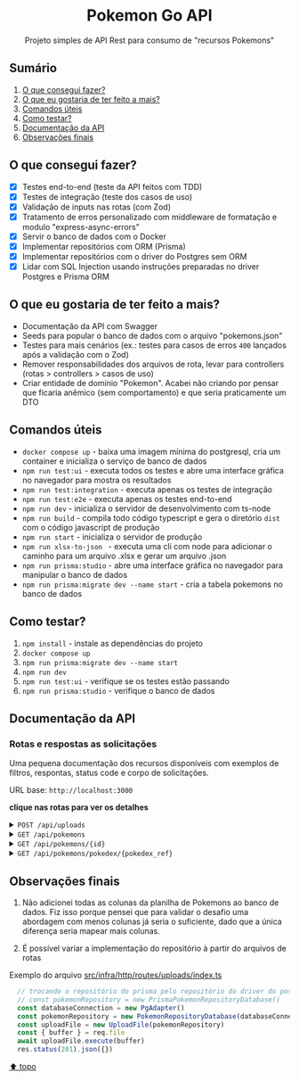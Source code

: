 <h1 id="header" align="center">Pokemon Go API</h1>
<p align="center">Projeto simples de API Rest para consumo de "recursos Pokemons"</p>

## Sumário

1. [O que consegui fazer?](#o-que-consegui-fazer)
2. [O que eu gostaria de ter feito a mais?](#o-que-eu-gostaria-de-ter-feito-a-mais)
3. [Comandos úteis](#comandos-úteis)
4. [Como testar?](#como-testar)
5. [Documentação da API](#documentação-da-api)
6. [Observações finais](#observações-finais)

## O que consegui fazer?

* [x] Testes end-to-end (teste da API feitos com TDD)
* [x] Testes de integração (teste dos casos de uso)
* [x] Validação de inputs nas rotas (com Zod)
* [x] Tratamento de erros personalizado com middleware de formatação e modulo "express-async-errors"
* [x] Servir o banco de dados com o Docker
* [x] Implementar repositórios com ORM (Prisma)
* [x] Implementar repositórios com o driver do Postgres sem ORM
* [x] Lidar com SQL Injection usando instruções preparadas no driver Postgres e Prisma ORM

## O que eu gostaria de ter feito a mais?

* Documentação da API com Swagger
* Seeds para popular o banco de dados com o arquivo "pokemons.json"
* Testes para mais cenários (ex.: testes para casos de erros `400` lançados após a validação com o Zod)
* Remover responsabilidades dos arquivos de rota, levar para controllers (rotas > controllers > casos de uso)
* Criar entidade de domínio "Pokemon". Acabei não criando por pensar que ficaria anêmico (sem comportamento) e que seria praticamente um DTO

## Comandos úteis

* `docker compose up` - baixa uma imagem mínima do postgresql, cria um container e inicializa o serviço de banco de dados
* `npm run test:ui` - executa todos os testes e abre uma interface gráfica  no navegador para mostra os resultados
* `npm run test:integration` - executa apenas os testes de integração
* `npm run test:e2e` - executa apenas os testes end-to-end
* `npm run dev` - inicializa o servidor de desenvolvimento com ts-node
* `npm run build` - compila todo código typescript e gera o diretório `dist` com o código javascript de produção
* `npm run start` - inicializa o servidor de produção
* `npm run xlsx-to-json ` - executa uma cli com node para adicionar o caminho para um arquivo .xlsx e gerar um arquivo .json
* `npm run prisma:studio` - abre uma interface gráfica no navegador para manipular o banco de dados
* `npm run prisma:migrate dev --name start` - cria a tabela pokemons no banco de dados

## Como testar?

1. `npm install` - instale as dependências do projeto
2. `docker compose up`
3. `npm run prisma:migrate dev --name start`
5. `npm run dev`
6. `npm run test:ui` - verifique se os testes estão passando
7. `npm run prisma:studio` - verifique o banco de dados

## Documentação da API

### Rotas e respostas as solicitações

Uma pequena documentação dos recursos disponíveis com exemplos de filtros, respontas, status code e corpo de solicitações.

URL base: `http://localhost:3000`

**clique nas rotas para ver os detalhes**

<details>
  <summary><code>POST /api/uploads</code></summary>
  </br>
  <p>Insere os registros de Pokemons na base de dados a partir de um arquivo .xlsx.</p>
  <h4>content-type: multipart/form-data</h4>
  <p>A partir de um cliente HTTP use o tipo de Multipart Form com o método POST. Selecione o arquivo .xslx e envie a solicitação.</p>

  **exemplo de solicitação com cURL**

  ~~~sh
  curl --request POST \
  --url http://localhost:3000/api/uploads \
  --header 'content-type: multipart/form-data' \
  --form file=path/to/file.xlsx
  ~~~

  **exemplo de resposta da solicitação**

  ~~~json
  // 201 Created
  {}
  ~~~
</details>
<details>
  <summary><code>GET /api/pokemons</code></summary>
  </br>
  <p>Retorna todos os Pokemons com paginação e filtros.</p>
  <h4>query string params</h4>

  * `?limit=`: *integer* - quantidade de Pokemons por busca (valor padrão = 100)
  * `?offset=`: *integer* - quantidade de Pokemons que quer pular na busca (valor padrão = 0)
  * `?generation=`: *integer* - geração do Pokemon
  * `?evolution_stage=`: *string* | *integer* - estágio evolutivo do Pokemon
  * `?name=`: *string* - buscar pelo nome do Pokemon (considera letras e nomes incompletos)
  * `?type_1=`: *string* - busca pelo tipo principal do Pokemon
  * `?type_2=`: *string* - busca pelo tipo secundário do Pokemon

  **exemplo de solicitação com cURL**

  ~~~sh
  curl --request GET \
  --url 'http://localhost:3000/api/pokemons?name=pikachu&generation=1'
  ~~~

  **exemplo de resposta da solicitação**

  ~~~json
  // 200 OK
  [
    {
      "id": 25,
      "name": "Pikachu",
      "pokedex_ref": 25,
      "image_name": "25",
      "generation": 1,
      "evolution_stage": "1",
      "evolved": 0,
      "family_id": 10,
      "type_1": "electric",
      "type_2": null,
      "weather_1": "Rainy",
      "weather_2": null,
      "stat_total": 283,
      "attack": 112,
      "defense": 101,
      "stamina": 70,
      "legendary": 0
    }
  ]
  ~~~
</details>
<details>
  <summary><code>GET /api/pokemons/{id}</code></summary>
  </br>
  <p>Retorna um Pokemon da base de dados, selecionado pelo seu identificador único.</p>
  <h4>url path params</h4>

  * `id`: *integer* - identificador único do Pokemon

  **exemplo de solicitação com cURL**

  ~~~sh
  curl --request GET \
  --url http://localhost:3000/api/pokemons/25
  ~~~

  **exemplo de resposta da solicitação**

  ~~~json
  // 200 OK
  {
    "id": 25,
    "name": "Pikachu",
    "pokedex_ref": 25,
    "image_name": "25",
    "generation": 1,
    "evolution_stage": "1",
    "evolved": 0,
    "family_id": 10,
    "type_1": "electric",
    "type_2": null,
    "weather_1": "Rainy",
    "weather_2": null,
    "stat_total": 283,
    "attack": 112,
    "defense": 101,
    "stamina": 70,
    "legendary": 0
  }
  ~~~

  <h4>Não encontrou o Pokemon</h4>

  **exemplo de solicitação com cURL**

  ~~~sh
  curl --request GET \
  --url http://localhost:3000/api/pokemons/1000
  ~~~

  **exemplo de resposta da solicitação**

  ~~~json
  // 404 Not Found
  {
    "statusCode": 404,
    "error": "pokemon not found 🔎"
  }
  ~~~
</details>
<details>
  <summary><code>GET /api/pokemons/pokedex/{pokedex_ref}</code></summary>
  </br>
  <p>Retorna um ou mais variantes de um mesmo Pokemon da base de dados, selecionado pela sua referência ou código da pokedex.</p>
  <h4>url path params</h4>

  * `pokedex_ref`: *integer* - referência ou código do Pokemon na pokedex

  **exemplo de solicitação com cURL**

  ~~~sh
  curl --request GET \
  --url http://localhost:3000/api/pokemons/pokedex/386
  ~~~

  **exemplo de resposta da solicitação**

  ~~~json
  // 200 OK
  [
    {
      "id": 386,
      "name": "Deoxys Defense",
      "pokedex_ref": 386,
      "image_name": "386-defense",
      "generation": 3,
      "evolution_stage": "1",
      "evolved": 0,
      "family_id": null,
      "type_1": "psychic",
      "type_2": null,
      "weather_1": "Windy",
      "weather_2": null,
      "stat_total": 574,
      "attack": 144,
      "defense": 330,
      "stamina": 100,
      "legendary": 2
    },
    {
      "id": 387,
      "name": "Deoxys Normal",
      "pokedex_ref": 386,
      "image_name": "386",
      "generation": 3,
      "evolution_stage": "1",
      "evolved": 0,
      "family_id": null,
      "type_1": "psychic",
      "type_2": null,
      "weather_1": "Windy",
      "weather_2": null,
      "stat_total": 560,
      "attack": 345,
      "defense": 115,
      "stamina": 100,
      "legendary": 2
    },
    {
      "id": 388,
      "name": "Deoxys Attack",
      "pokedex_ref": 386,
      "image_name": "386-attack",
      "generation": 3,
      "evolution_stage": "1",
      "evolved": 0,
      "family_id": null,
      "type_1": "psychic",
      "type_2": null,
      "weather_1": "Windy",
      "weather_2": null,
      "stat_total": 560,
      "attack": 414,
      "defense": 46,
      "stamina": 100,
      "legendary": 2
    },
    {
      "id": 389,
      "name": "Deoxys Speed",
      "pokedex_ref": 386,
      "image_name": "386-speed",
      "generation": 3,
      "evolution_stage": "1",
      "evolved": 0,
      "family_id": null,
      "type_1": "psychic",
      "type_2": null,
      "weather_1": "Windy",
      "weather_2": null,
      "stat_total": 548,
      "attack": 230,
      "defense": 218,
      "stamina": 100,
      "legendary": 2
    }
  ]
  ~~~
</details>

## Observações finais

1. Não adicionei todas as colunas da planilha de Pokemons ao banco de dados. Fiz isso porque pensei que para validar o desafio uma abordagem com menos colunas já seria o suficiente, dado que a única diferença seria mapear mais colunas.

2. É possível variar a implementação do repositório à partir do arquivos de rotas

Exemplo do arquivo [src/infra/http/routes/uploads/index.ts](./src/infra/http/routes/uploads/index.ts)

~~~ts
  // trocando o repositório do prisma pelo repositório do driver do postgresql
  // const pokemonRepository = new PrismaPokemonRepositoryDatabase()
  const databaseConnection = new PgAdapter()
  const pokemonRepository = new PokemonRepositoryDatabase(databaseConnection)
  const uploadFile = new UploadFile(pokemonRepository)
  const { buffer } = req.file
  await uploadFile.execute(buffer)
  res.status(201).json({})
~~~

[⬆️ topo](#header)
